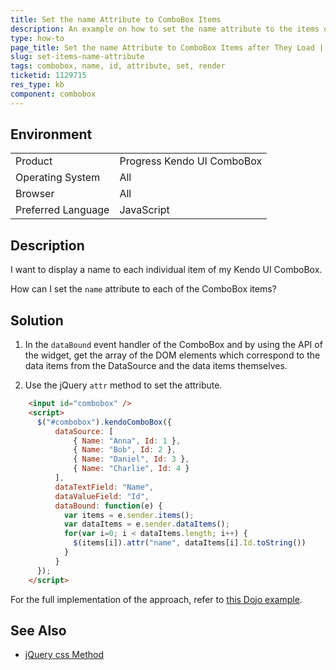 ```yaml
---
title: Set the name Attribute to ComboBox Items
description: An example on how to set the name attribute to the items of the Kendo UI ComboBox.
type: how-to
page_title: Set the name Attribute to ComboBox Items after They Load | Kendo UI ComboBox
slug: set-items-name-attribute
tags: combobox, name, id, attribute, set, render
ticketid: 1129715
res_type: kb
component: combobox
---
```


## Environment

<table>
 <tr>
  <td>Product</td>
  <td>Progress Kendo UI ComboBox</td>
 </tr>
 <tr>
  <td>Operating System</td>
  <td>All</td>
 </tr>
 <tr>
  <td>Browser</td>
  <td>All</td>
 </tr>
 <tr>
  <td>Preferred Language</td>
  <td>JavaScript</td>
 </tr>
</table>

## Description

I want to display a name to each individual item of my Kendo UI ComboBox.

How can I set the `name` attribute to each of the ComboBox items?

## Solution

1. In the `dataBound` event handler of the ComboBox and by using the API of the widget, get the array of the DOM elements which correspond to the data items from the DataSource and the data items themselves.

1. Use the jQuery `attr` method to set the attribute.

```html
	<input id="combobox" />
	<script>
	  $("#combobox").kendoComboBox({
		  dataSource: [
			  { Name: "Anna", Id: 1 },
			  { Name: "Bob", Id: 2 },
			  { Name: "Daniel", Id: 3 },
			  { Name: "Charlie", Id: 4 }
		  ],
		  dataTextField: "Name",
		  dataValueField: "Id",
		  dataBound: function(e) {
			var items = e.sender.items();
			var dataItems = e.sender.dataItems();
			for(var i=0; i < dataItems.length; i++) {
			  $(items[i]).attr("name", dataItems[i].Id.toString())
			}
		  }
	  });
	</script>
```

For the full implementation of the approach, refer to [this Dojo example](https://dojo.telerik.com/uKEcO).

## See Also

* [jQuery css Method](https://www.w3schools.com/jquery/html_attr.asp)
